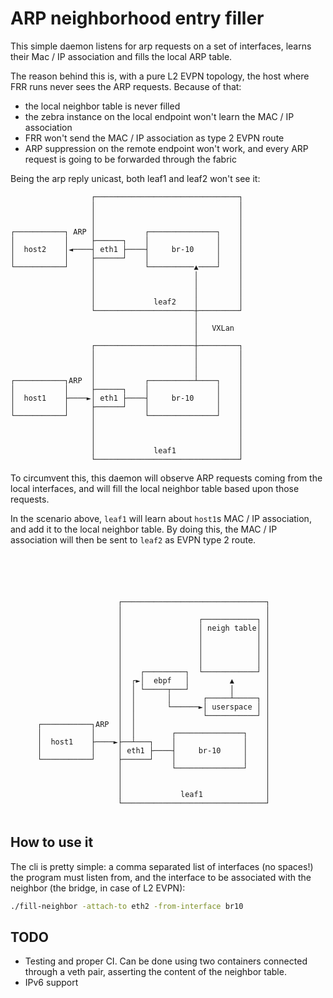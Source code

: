 # ARP neighborhood entry filler

This simple daemon listens for arp requests on a set of interfaces, learns their Mac / IP association and fills the local ARP table.

The reason behind this is, with a pure L2 EVPN topology, the host where FRR runs never sees the ARP requests.
Because of that:

- the local neighbor table is never filled
- the zebra instance on the local endpoint won't learn the MAC / IP association
- FRR won't send the MAC / IP association as type 2 EVPN route
- ARP suppression on the remote endpoint won't work, and every ARP request is going to be forwarded through the fabric

Being the arp reply unicast, both leaf1 and leaf2 won't see it:

```raw
                  ┌────────────────────────────────┐
                  │                                │
                  │                                │
                  │                                │
┌───────────┐ ARP │           ┌───────────────┐    │
│           │     ├──────┐    │               │    │
│  host2    │◄────┤ eth1 ├────┤     br-10     │    │
│           │     ├──────┘    │               │    │
└───────────┘     │           └──────────▲────┘    │
                  │                      │         │
                  │                      │         │
                  │                      │         │
                  │             leaf2    │         │
                  └──────────────────────┼─────────┘
                                         │
                                         │   VXLan
                                         │
                  ┌──────────────────────┼─────────┐
                  │                      │         │
                  │                      │         │
                  │                      │         │
┌───────────┐ARP  │           ┌──────────┴────┐    │
│           │     ├──────┐    │               │    │
│  host1    ├────►│ eth1 ├────┤     br-10     │    │
│           │     ├──────┘    │               │    │
└───────────┘     │           └───────────────┘    │
                  │                                │
                  │                                │
                  │                                │
                  │             leaf1              │
                  └────────────────────────────────┘

```

To circumvent this, this daemon will observe ARP requests coming from the local interfaces, and will fill the local neighbor table based upon those requests.

In the scenario above, `leaf1` will learn about `host1`s MAC / IP association, and add it to the local neighbor table. By doing this, the MAC / IP association will
then be sent to `leaf2` as EVPN type 2 route.

```raw





                        ┌────────────────────────────────┐
                        │                                │
                        │                 ┌────────────┐ │
                        │                 │ neigh table│ │
                        │                 │            │ │
                        │                 │            │ │
                        │                 │            │ │
                        │                 │            │ │
                        │    ┌─────────┐  └────────────┘ │
                        │  ┌►│  ebpf   │         ▲       │
                        │  │ └─────┬───┘         │       │
                        │  │       │       ┌─────┴─────┐ │
                        │  │       └──────►│ userspace │ │
                        │  │               └───────────┘ │
      ┌───────────┐ARP  │  │                             │
      │           │     │  │        ┌───────────────┐    │
      │  host1    ├────►├──┴───┐    │               │    │
      │           │     │ eth1 ├────┤     br-10     │    │
      └───────────┘     ├──────┘    │               │    │
                        │           └───────────────┘    │
                        │                                │
                        │                                │
                        │             leaf1              │
                        └────────────────────────────────┘


```

## How to use it

The cli is pretty simple: a comma separated list of interfaces (no spaces!) the program must listen from, and the interface to be associated with the neighbor (the bridge, in case of L2 EVPN):

```bash
./fill-neighbor -attach-to eth2 -from-interface br10
```

## TODO

- Testing and proper CI. Can be done using two containers connected through a veth pair, asserting the content of the neighbor table.
- IPv6 support
